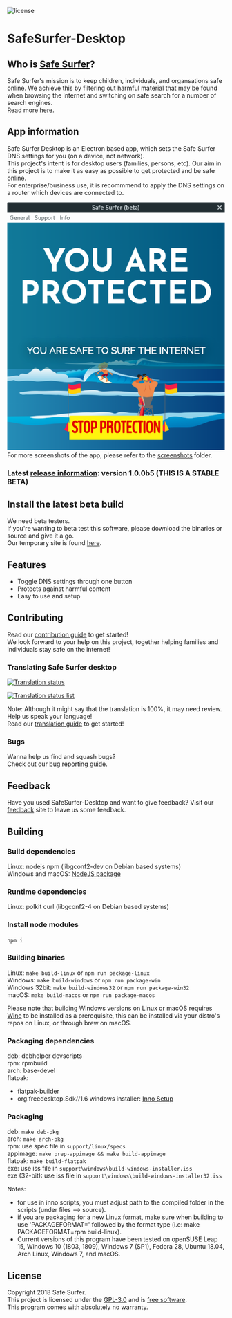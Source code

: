 ![license](https://img.shields.io/badge/License-GPL%20v3-blue.svg)

# SafeSurfer-Desktop

## Who is [Safe Surfer](http://safesurfer.co.nz)?
Safe Surfer's mission is to keep children, individuals, and organsations safe online. We achieve this by filtering out harmful material that may be found when browsing the internet and switching on safe search for a number of search engines.  
Read more [here](http://www.safesurfer.co.nz/the-cause).  

## App information
Safe Surfer Desktop is an Electron based app, which sets the Safe Surfer DNS settings for you (on a device, not network).  
This project's intent is for desktop users (families, persons, etc). Our aim in this project is to make it as easy as possible to get protected and be safe online.  
For enterprise/business use, it is recommmend to apply the DNS settings on a router which devices are connected to.  

![Safe Surfer](screenshots/SafeSurfer-Desktop-Activated-Standard.png)  
For more screenshots of the app, please refer to the [screenshots](screenshots) folder.  

### Latest [release information](https://gitlab.com/safesurfer/SafeSurfer-Desktop/tags/1.0.0b5): version 1.0.0b5 (THIS IS A STABLE BETA)
## Install the latest beta build
We need beta testers.  
If you're wanting to beta test this software, please download the binaries or source and give it a go.  
Our temporary site is found [here](http://142.93.48.189).  

## Features
- Toggle DNS settings through one button  
- Protects against harmful content  
- Easy to use and setup  

## Contributing
Read our [contribution guide](CONTRIBUTING.md) to get started!  
We look forward to your help on this project, together helping families and individuals stay safe on the internet!  

### Translating Safe Surfer desktop
[![Translation status](https://hosted.weblate.org/widgets/safe-surfer/-/translations/svg-badge.svg)](https://hosted.weblate.org/projects/safe-surfer/translations)  

[![Translation status list](https://hosted.weblate.org/widgets/safe-surfer/-/translations/multi-auto.svg)](https://hosted.weblate.org/projects/safe-surfer/translations)  

Note: Although it might say that the translation is 100%, it may need review.  
Help us speak your language!  
Read our [translation guide](TRANSLATING.md) to get started!  

### Bugs
Wanna help us find and squash bugs?  
Check out our [bug reporting guide](BUGS.md).  

## Feedback
Have you used SafeSurfer-Desktop and want to give feedback?
Visit our [feedback](http://safesurfer.co.nz/feedback) site to leave us some feedback.

## Building
### Build dependencies
Linux: nodejs npm (libgconf2-dev on Debian based systems)  
Windows and macOS: [NodeJS package](https://nodejs.org/en/download)  

### Runtime dependencies
Linux: polkit curl (libgconf2-4 on Debian based systems)  

### Install node modules
`npm i`  

### Building binaries
Linux: `make build-linux` or `npm run package-linux`  
Windows: `make build-windows` or `npm run package-win`  
Windows 32bit: `make build-windows32` or `npm run package-win32`  
macOS: `make build-macos` or `npm run package-macos`  

Please note that building Windows versions on Linux or macOS requires [Wine](https://www.winehq.org) to be installed as a prerequisite, this can be installed via your distro's repos on Linux, or through brew on macOS.  

### Packaging dependencies
deb:  debhelper devscripts  
rpm:  rpmbuild  
arch: base-devel  
flatpak:
- flatpak-builder
- org.freedesktop.Sdk//1.6
windows installer: [Inno Setup](http://www.jrsoftware.org/isinfo.php)  

### Packaging
deb: `make deb-pkg`  
arch: `make arch-pkg`  
rpm: use spec file in `support/linux/specs`  
appimage: `make prep-appimage && make build-appimage`  
flatpak: `make build-flatpak`  
exe: use iss file in `support\windows\build-windows-installer.iss`  
exe (32-bit): use iss file in `support\windows\build-windows-installer32.iss`  

Notes:
- for use in inno scripts, you must adjust path to the compiled folder in the scripts (under files --> source).  
- if you are packaging for a new Linux format, make sure when building to use 'PACKAGEFORMAT=' followed by the format type (i.e: make PACKAGEFORMAT=rpm build-linux).  
- Current versions of this program have been tested on openSUSE Leap 15, Windows 10 (1803, 1809), Windows 7 (SP1), Fedora 28, Ubuntu 18.04, Arch Linux, Windows 7, and macOS.

## License
Copyright 2018 Safe Surfer.  
This project is licensed under the [GPL-3.0](http://www.gnu.org/licenses/gpl-3.0.html) and is [free software](https://www.gnu.org/philosophy/free-sw.en.html).  
This program comes with absolutely no warranty.  
